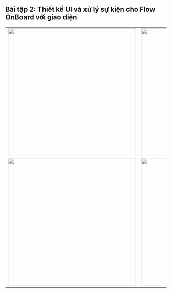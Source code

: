 ## Bài tập 2: Thiết kế UI và xử lý sự kiện cho Flow OnBoard với giao diện 

<table>
  <tr>
    <td>
      <img src="https://github.com/user-attachments/assets/dd71a01a-c90f-4b2c-a817-3a9f845f5ad2" width="400">
    </td>
    <td>
      <img src="https://github.com/user-attachments/assets/21522199-084f-40b7-8a86-9caa7d61094c" width="400">
    </td>
  </tr>
  <tr>
    <td>
      <img src="https://github.com/user-attachments/assets/fa2551ae-ee2f-4820-a2c4-29144abcf686" width="400">
    </td>
    <td>
      <img src="https://github.com/user-attachments/assets/880df832-50f6-41c5-bd01-fac0b2b38b76" width="400">
    </td>
  </tr>
</table>




